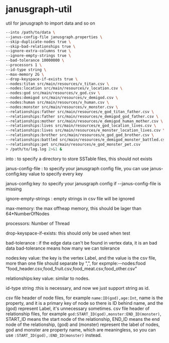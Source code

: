 # janusgraph-util
util for janusgraph to import data and so on

```bash
--into /path/to/data \ 
--janus-config-file janusgraph.properties \ 
--skip-duplicate-nodes true \ 
--skip-bad-relationships true \ 
--ignore-extra-columns true \ 
--ignore-empty-strings true \ 
--bad-tolerance 10000000 \ 
--processors 1 \ 
--id-type string \ 
--max-memory 2G \ 
--drop-keyspace-if-exists true \ 
--nodes:titan src/main/resources/v_titan.csv \ 
--nodes:location src/main/resources/v_location.csv \ 
--nodes:god src/main/resources/v_god.csv \ 
--nodes:demigod src/main/resources/v_demigod.csv \ 
--nodes:human src/main/resources/v_human.csv \ 
--nodes:monster src/main/resources/v_monster.csv \ 
--relationships:father src/main/resources/e_god_titan_father.csv \ 
--relationships:father src/main/resources/e_demigod_god_father.csv \ 
--relationships:mother src/main/resources/e_demigod_human_mother.csv \ 
--relationships:lives src/main/resources/e_god_location_lives.csv \ 
--relationships:lives src/main/resources/e_monster_location_lives.csv \ 
--relationships:brother src/main/resources/e_god_god_brother.csv \ 
--relationships:battled src/main/resources/e_demigod_monster_battled.csv \ 
--relationships:pet src/main/resources/e_god_monster_pet.csv 
> /path/to/log.log 2>&1 &
```


into : to specify a directory to store SSTable files, this should not exists

janus-config-file : to specify your janusgraph config file, you can use janus-config:key value to specify every key

janus-config:key :to specify your janusgraph config if --janus-config-file is missing

ignore-empty-strings : empty strings in csv file will be ignored

max-memory: the max offheap memory, this should be lager than 64*NumberOfNodes 

processors: Number of Thread

drop-keyspace-if-exists: this should only be used when test

bad-tolerance : if the edge data can't be found in vertex data, it is an bad data bad-tolerance means how many we can tolerance

nodes:key value: the key is the vertex Label, and the value is the csv file, more than one file should separate by ",", 
for expmple:--nodes:food "food_header.csv,food_fruit.csv,food_meat.csv,food_other.csv"

relationships:key value: similar to nodes.

id-type string :this is necessary, and now we just support string as id.

csv file header of node files, for example `name:ID(god),age:Int`, name is the property, and it is a primary key of node so 
there is ID behind name, and the (god) represent Label, it's unnecessary sometimes. 
csv file header of relationship files, for example `god:START_ID(god),monster:END_ID(monster)`, START_ID means the start node
of the relationship, END_ID means the end node of the relationship, (god) and (monster) represent the label of nodes, 
god and monster are property name, which are meaningless, so you can use `:START_ID(god),:END_ID(monster)` instead.

